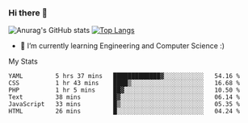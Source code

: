 ### Hi there 👋

![Anurag's GitHub stats](https://github-readme-stats.vercel.app/api?username=MatteoIorio11&show_icons=true&theme=dark) 
[![Top Langs](https://github-readme-stats.vercel.app/api/top-langs/?username=MatteoIorio11&theme=dark)](https://github.com/MatteoIorio11/github-readme-stats)

- 🌱 I’m currently learning Engineering and Computer Science :)

<!--
**MatteoIorio11/MatteoIorio11** is a ✨ _special_ ✨ repository because its `README.md` (this file) appears on your GitHub profile.

Here are some ideas to get you started:

- 🔭 I’m currently working on ...
- 🌱 I’m currently learning ...
- 👯 I’m looking to collaborate on ...
- 🤔 I’m looking for help with ...
- 💬 Ask me about ...
- 📫 How to reach me: ...
- 😄 Pronouns: ...
- ⚡ Fun fact: ...
-->
My Stats
<!--START_SECTION:waka-->

```text
YAML         5 hrs 37 mins   █████████████▓░░░░░░░░░░░   54.16 %
CSS          1 hr 43 mins    ████▒░░░░░░░░░░░░░░░░░░░░   16.68 %
PHP          1 hr 5 mins     ██▓░░░░░░░░░░░░░░░░░░░░░░   10.50 %
Text         38 mins         █▓░░░░░░░░░░░░░░░░░░░░░░░   06.14 %
JavaScript   33 mins         █▒░░░░░░░░░░░░░░░░░░░░░░░   05.35 %
HTML         26 mins         █░░░░░░░░░░░░░░░░░░░░░░░░   04.24 %
```

<!--END_SECTION:waka-->
